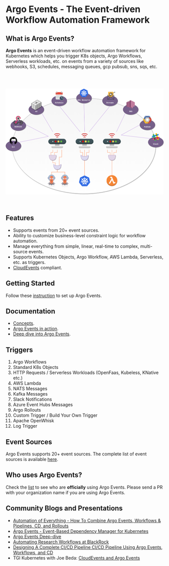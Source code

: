 # Argo Events - The Event-driven Workflow Automation Framework

## What is Argo Events?

**Argo Events** is an event-driven workflow automation framework for Kubernetes
which helps you trigger K8s objects, Argo Workflows, Serverless workloads, etc.
on events from a variety of sources like webhooks, S3, schedules, messaging queues,
gcp pubsub, sns, sqs, etc.

<br/>
<br/>

<p align="center">
  <img src="https://github.com/argoproj/argo-events/blob/master/docs/assets/argo-events-top-level.png?raw=true" alt="High Level Overview"/>
</p>

<br/>

## Features

- Supports events from 20+ event sources.
- Ability to customize business-level constraint logic for workflow automation.
- Manage everything from simple, linear, real-time to complex, multi-source
  events.
- Supports Kubernetes Objects, Argo Workflow, AWS Lambda, Serverless, etc. as
  triggers.
- [CloudEvents](https://cloudevents.io/) compliant.

## Getting Started

Follow these [instruction](https://argoproj.github.io/argo-events/installation/)
to set up Argo Events.

## Documentation

- [Concepts](https://argoproj.github.io/argo-events/concepts/architecture/).
- [Argo Events in action](https://argoproj.github.io/argo-events/quick_start/).
- [Deep dive into Argo Events](https://argoproj.github.io/argo-events/tutorials/01-introduction/).

## Triggers

1. Argo Workflows
1. Standard K8s Objects
1. HTTP Requests / Serverless Workloads (OpenFaas, Kubeless, KNative etc.)
1. AWS Lambda
1. NATS Messages
1. Kafka Messages
1. Slack Notifications
1. Azure Event Hubs Messages
1. Argo Rollouts
1. Custom Trigger / Build Your Own Trigger
1. Apache OpenWhisk
1. Log Trigger

## Event Sources

Argo Events supports 20+ event sources. The complete list of event sources is
available [here](https://argoproj.github.io/argo-events/concepts/event_source/).

## Who uses Argo Events?

Check the [list](https://github.com/argoproj/argo-events/blob/master/USERS.md)
to see who are **officially** using Argo Events. Please send a PR with your
organization name if you are using Argo Events.

## Community Blogs and Presentations

- [Automation of Everything - How To Combine Argo Events, Workflows & Pipelines, CD, and Rollouts](https://youtu.be/XNXJtxkUKeY)
- [Argo Events - Event-Based Dependency Manager for Kubernetes](https://youtu.be/sUPkGChvD54)
- [Argo Events Deep-dive](https://youtu.be/U4tCYcCK20w)
- [Automating Research Workflows at BlackRock](https://www.youtube.com/watch?v=ZK510prml8o)
- [Designing A Complete CI/CD Pipeline CI/CD Pipeline Using Argo Events, Workflows, and CD](https://www.slideshare.net/JulianMazzitelli/designing-a-complete-ci-cd-pipeline-using-argo-events-workflow-and-cd-products-228452500)
- TGI Kubernetes with Joe Beda:
  [CloudEvents and Argo Events](https://www.youtube.com/watch?v=LQbBgQnUs_k&list=PL7bmigfV0EqQzxcNpmcdTJ9eFRPBe-iZa&index=2&t=0s)
